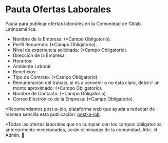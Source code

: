 # Pauta Ofertas Laborales
Pauta para publicar ofertas laborales en la Comunidad de Gitlab Latinoamérica.

- Nombre de la Empresa: (*Campo Obligatorio).
- Perfil Requerido: (*Campo Obligatorio). 
- Nivel de experiencia solicitada: (*Campo Obligatorio).
- Dirección de la Empresa: 
- Horarios: 
- Ambiente Laboral: 
- Beneficios: 
- Tipo de Contrato: (*Campo Obligatorio).
- Remuneración del trabajo, si es a convenir o no esta claro, debe ir un monto aproximado: (*Campo Obligatorio).
- Nombre de Contacto: (*Campo Obligatorio).
- Correo Electrónico de la Empresa: (*Campo Obligatorio).

*Recomendamos post-a-job, plataforma web que ayuda a redactar de manera sencilla esta publicación: [post-a-job](https://app.jet-sketch.com/post-a-job)

*Todas las ofertas laborales que no cumplan con los campos obligatorios, anteriormente mencionados, serán eliminadas de la comunidad.
Atte. el Admin. 🤗